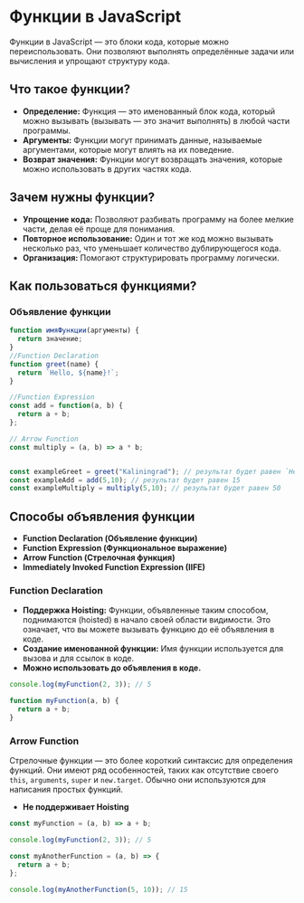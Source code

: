 # Функции в JavaScript

Функции в JavaScript — это блоки кода, которые можно переиспользовать. Они позволяют выполнять определённые задачи или вычисления и упрощают структуру кода.

## Что такое функции?

- **Определение:** Функция — это именованный блок кода, который можно вызывать (вызывать — это значит выполнять) в любой части программы.
- **Аргументы:** Функции могут принимать данные, называемые аргументами, которые могут влиять на их поведение.
- **Возврат значения:** Функции могут возвращать значения, которые можно использовать в других частях кода.

## Зачем нужны функции?

- **Упрощение кода:** Позволяют разбивать программу на более мелкие части, делая её проще для понимания.
- **Повторное использование:** Один и тот же код можно вызывать несколько раз, что уменьшает количество дублирующегося кода.
- **Организация:** Помогают структурировать программу логически.

## Как пользоваться функциями?

### Объявление функции

```javascript
function имяФункции(аргументы) {
  return значение;
}
//Function Declaration 
function greet(name) {
  return `Hello, ${name}!`;
}

//Function Expression
const add = function(a, b) {
  return a + b;
};

// Arrow Function
const multiply = (a, b) => a * b;


const exampleGreet = greet("Kaliningrad"); // результат будет равен `Hello, Kaliningrad`
const exampleAdd = add(5,10); // результат будет равен 15
const exampleMultiply = multiply(5,10); // результат будет равен 50

```

## Способы объявления функции

- **Function Declaration (Объявление функции)**
- **Function Expression (Функциональное выражение)**
- **Arrow Function (Стрелочная функция)**
- **Immediately Invoked Function Expression (IIFE)**

### Function Declaration

- **Поддержка Hoisting:** Функции, объявленные таким способом, поднимаются (hoisted) в начало своей области видимости. Это означает, что вы можете вызывать функцию до её объявления в коде.
- **Создание именованной функции:** Имя функции используется для вызова и для ссылок в коде.
- **Можно использовать до объявления в коде.**

```javascript
console.log(myFunction(2, 3)); // 5

function myFunction(a, b) {
  return a + b;
}
```

### Arrow Function

Стрелочные функции — это более короткий синтаксис для определения функций. Они имеют ряд особенностей, таких как отсутствие своего `this`, `arguments`, `super` и `new.target`. Обычно они используются для написания простых функций.

- **Не поддерживает Hoisting**

```javascript
const myFunction = (a, b) => a + b;

console.log(myFunction(2, 3)); // 5

const myAnotherFunction = (a, b) => {
  return a + b;
};

console.log(myAnotherFunction(5, 10)); // 15
```
